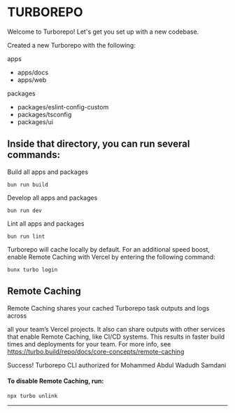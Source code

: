 # TURBOREPO

Welcome to Turborepo! Let's get you set up with a new codebase.

Created a new Turborepo with the following:

apps

- apps/docs
- apps/web

packages

- packages/eslint-config-custom
- packages/tsconfig
- packages/ui

## Inside that directory, you can run several commands:

Build all apps and packages

```
bun run build
```

Develop all apps and packages

```
bun run dev
```

Lint all apps and packages

```
bun run lint
```

Turborepo will cache locally by default. For an additional speed boost, enable Remote Caching with Vercel by entering the following command:

```
bunx turbo login
```

## Remote Caching

Remote Caching shares your cached Turborepo task outputs and logs across

all your team’s Vercel projects. It also can share outputs
with other services that enable Remote Caching, like CI/CD systems.
This results in faster build times and deployments for your team.
For more info, see https://turbo.build/repo/docs/core-concepts/remote-caching

Success! Turborepo CLI authorized for Mohammed Abdul Wadudh Samdani

#### To disable Remote Caching, run:

```
npx turbo unlink
```

---
